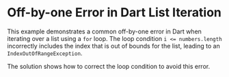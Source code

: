 # Off-by-one Error in Dart List Iteration

This example demonstrates a common off-by-one error in Dart when iterating over a list using a `for` loop.  The loop condition `i <= numbers.length` incorrectly includes the index that is out of bounds for the list, leading to an `IndexOutOfRangeException`.

The solution shows how to correct the loop condition to avoid this error.